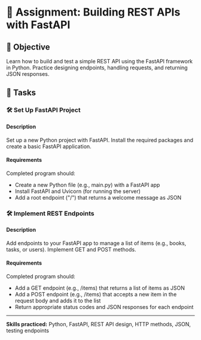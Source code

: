 # 📘 Assignment: Building REST APIs with FastAPI

## 🎯 Objective

Learn how to build and test a simple REST API using the FastAPI framework in Python. Practice designing endpoints, handling requests, and returning JSON responses.

## 📝 Tasks

### 🛠️ Set Up FastAPI Project

#### Description
Set up a new Python project with FastAPI. Install the required packages and create a basic FastAPI application.

#### Requirements
Completed program should:

- Create a new Python file (e.g., main.py) with a FastAPI app
- Install FastAPI and Uvicorn (for running the server)
- Add a root endpoint ("/") that returns a welcome message as JSON


### 🛠️ Implement REST Endpoints

#### Description
Add endpoints to your FastAPI app to manage a list of items (e.g., books, tasks, or users). Implement GET and POST methods.

#### Requirements
Completed program should:

- Add a GET endpoint (e.g., /items) that returns a list of items as JSON
- Add a POST endpoint (e.g., /items) that accepts a new item in the request body and adds it to the list
- Return appropriate status codes and JSON responses for each endpoint

---

**Skills practiced:** Python, FastAPI, REST API design, HTTP methods, JSON, testing endpoints
